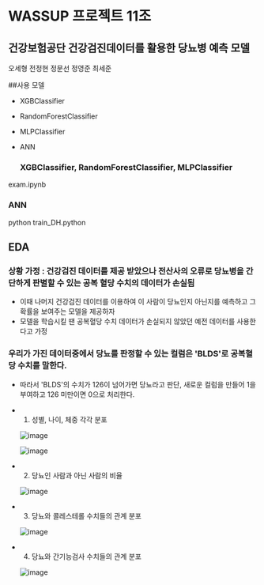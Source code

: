 # WASSUP 프로젝트 11조
## 건강보험공단 건강검진데이터를 활용한 당뇨병 예측 모델

오세형
전정현
정문선
정영준
최세준

##사용 모델
- XGBClassifier
- RandomForestClassifier
- MLPClassifier
- ANN


  ### XGBClassifier, RandomForestClassifier, MLPClassifier
exam.ipynb

  
  ### ANN
python train_DH.python

  
  ## EDA
### 상황 가정 : 건강검진 데이터를 제공 받았으나 전산사의 오류로 당뇨병을 간단하게 판별할 수 있는 공복 혈당 수치의 데이터가 손실됨
- 이때 나머지 건강검진 데이터를 이용하여 이 사람이 당뇨인지 아닌지를 예측하고 그 확률을 보여주는 모델을 제공하자
- 모델을 학습시킬 땐 공복혈당 수치 데이터가 손실되지 않았던 예전 데이터를 사용한다고 가정


### 우리가 가진 데이터중에서 당뇨를 판정할 수 있는 컬럼은 'BLDS'로 공복혈당 수치를 말한다.
- 따라서 'BLDS'의 수치가 126이 넘어가면 당뇨라고 판단, 새로운 컬럼을 만들어 1을 부여하고 126 미만이면 0으로 처리한다.

- 1. 성별, 나이, 체중 각각 분포
  
  ![image](https://github.com/osh612/wassup-diabetes-prediction/assets/52309060/8aa443c9-7c19-4e9f-808e-e1e13a6eb247)

  ![image](https://github.com/osh612/wassup-diabetes-prediction/assets/52309060/5c366e1a-08dc-47c7-917e-2484a5e3bda6)

- 2. 당뇨인 사람과 아닌 사람의 비율
  
  ![image](https://github.com/osh612/wassup-diabetes-prediction/assets/52309060/3a41190a-b338-494a-8f8b-f2e3f92030a9)

- 3. 당뇨와 콜레스테롤 수치들의 관계 분포
  
  ![image](https://github.com/osh612/wassup-diabetes-prediction/assets/52309060/521c311d-0301-4ec1-b16e-b67b5866446b)

- 4. 당뇨와 간기능검사 수치들의 관계 분포
  
  ![image](https://github.com/osh612/wassup-diabetes-prediction/assets/52309060/23772ab0-669c-429e-94b2-87afbca43d89)
